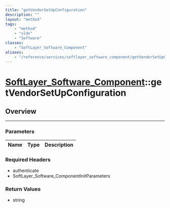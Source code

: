 ```yaml
---
title: "getVendorSetUpConfiguration"
description: ""
layout: "method"
tags:
    - "method"
    - "sldn"
    - "Software"
classes:
    - "SoftLayer_Software_Component"
aliases:
    - "/reference/services/softlayer_software_component/getVendorSetUpConfiguration"
---
```

# [SoftLayer_Software_Component](/reference/services/SoftLayer_Software_Component)::getVendorSetUpConfiguration




## Overview 


-----

### Parameters 
|Name | Type | Description |
| --- | --- | --- |


### Required Headers
* authenticate
* SoftLayer_Software_ComponentInitParameters


### Return Values
* string




